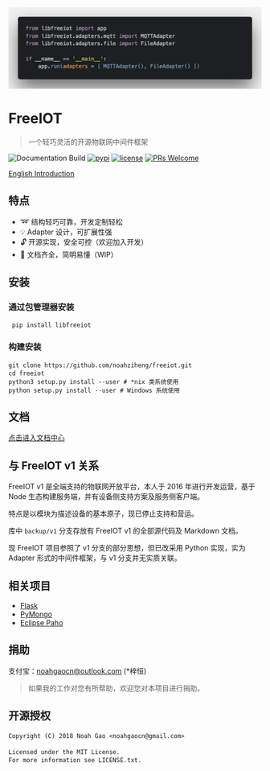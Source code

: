 ![Banner](./icons/code.png)

# FreeIOT

> 一个轻巧灵活的开源物联网中间件框架

![Documentation Build](https://api.travis-ci.org/noahziheng/freeiot.svg)
[![pypi](https://img.shields.io/pypi/v/libfreeiot.svg)](https://pypi.org/project/libfreeiot/)
[![license](https://img.shields.io/github/license/noahziheng/freeiot.svg?style=flat-square)](./LICENSE.txt)
[![PRs Welcome](https://img.shields.io/badge/PRs-welcome-brightgreen.svg?style=flat-square)](http://makeapullrequest.com)

[English Introduction](./README_en.md)

## 特点

- :loop: 结构轻巧可靠，开发定制轻松
- :bulb: Adapter 设计，可扩展性强
- :unlock: 开源实现，安全可控（欢迎加入开发）
- :pencil: 文档齐全，简明易懂（WIP）

## 安装

### 通过包管理器安装

```shell
 pip install libfreeiot
```

### 构建安装

```shell
git clone https://github.com/noahziheng/freeiot.git
cd freeiot
python3 setup.py install --user # *nix 类系统使用
python setup.py install --user # Windows 系统使用
```

## 文档

[点击进入文档中心](https://noahziheng.github.io/freeiot)

## 与 FreeIOT v1 关系

FreeIOT v1 是全端支持的物联网开放平台，本人于 2016 年进行开发运营，基于 Node 生态构建服务端，并有设备侧支持方案及服务侧客户端。

特点是以模块为描述设备的基本原子，现已停止支持和营运。

库中 `backup/v1` 分支存放有 FreeIOT v1 的全部源代码及 Markdown 文档。

现 FreeIOT 项目参照了 v1 分支的部分思想，但已改采用 Python 实现，实为 Adapter 形式的中间件框架，与 v1 分支并无实质关联。

## 相关项目

- [Flask](https://github.com/pallets/flask)
- [PyMongo](https://github.com/mongodb/mongo-python-driver)
- [Eclipse Paho](https://www.eclipse.org/paho/)

## 捐助

支付宝：noahgaocn@outlook.com (\*梓恒)

> 如果我的工作对您有所帮助，欢迎您对本项目进行捐助。

## 开源授权

    Copyright (C) 2018 Noah Gao <noahgaocn@gmail.com>

    Licensed under the MIT License.
    For more information see LICENSE.txt.
